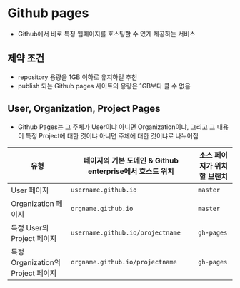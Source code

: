 # Github pages
- Github에서 바로 특정 웹페이지를 호스팅할 수 있게 제공하는 서비스

## 제약 조건
- repository 용량을 1GB 이하로 유지하길 추천
- publish 되는 Github pages 사이트의 용량은 1GB보다 클 수 없음

## User, Organization, Project Pages
- Github Pages는 그 주체가 User이냐 아니면 Organization이냐, 그리고 그 내용이 특정 Project에 대한 것이냐 아니면 주체에 대한 것이냐로 나누어짐

| 유형 | 페이지의 기본 도메인 & Github enterprise에서 호스트 위치 | 소스 페이지가 위치할 브랜치 |
| -- | -- | -- |
| User 페이지 | `username.github.io` | `master` |
| Organization 페이지 | `orgname.github.io` | `master` |
| 특정 User의 Project 페이지 | `username.github.io/projectname` | `gh-pages` |
| 특정 Organization의 Project 페이지 | `orgname.github.io/projectname` | `gh-pages` |

